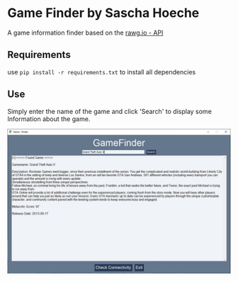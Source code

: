# Game Finder by Sascha Hoeche
A game information finder based on the [rawg.io - API](https://rawg.io/) 

## Requirements
use <code>pip install -r requirements.txt</code> to install all dependencies

## Use
Simply enter the name of the game and click 'Search' to display some Information about the game.

![GameFinder](gameFinder.JPG)